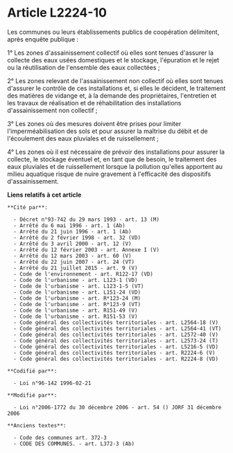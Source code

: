 # Article L2224-10

Les communes ou leurs établissements publics de coopération délimitent, après enquête publique :

1° Les zones d'assainissement collectif où elles sont tenues d'assurer la collecte des eaux usées domestiques et le stockage,
l'épuration et le rejet ou la réutilisation de l'ensemble des eaux collectées ;

2° Les zones relevant de l'assainissement non collectif où elles sont tenues d'assurer le contrôle de ces installations et,
si elles le décident, le traitement des matières de vidange et, à la demande des propriétaires, l'entretien et les travaux de
réalisation et de réhabilitation des installations d'assainissement non collectif ;

3° Les zones où des mesures doivent être prises pour limiter l'imperméabilisation des sols et pour assurer la maîtrise du
débit et de l'écoulement des eaux pluviales et de ruissellement ;

4° Les zones où il est nécessaire de prévoir des installations pour assurer la collecte, le stockage éventuel et, en tant que
de besoin, le traitement des eaux pluviales et de ruissellement lorsque la pollution qu'elles apportent au milieu aquatique
risque de nuire gravement à l'efficacité des dispositifs d'assainissement.

**Liens relatifs à cet article**

	**Cité par**:

	  - Décret n°93-742 du 29 mars 1993 - art. 13 (M)
	  - Arrêté du 6 mai 1996 - art. 1 (Ab)
	  - Arrêté du 21 juin 1996 - art. 1 (Ab)
	  - Arrêté du 2 février 1998 - art. 32 (VD)
	  - Arrêté du 3 avril 2000 - art. 12 (V)
	  - Arrêté du 12 février 2003 - art. Annexe I (V)
	  - Arrêté du 12 mars 2003 - art. 60 (V)
	  - Arrêté du 22 juin 2007 - art. 24 (VT)
	  - Arrêté du 21 juillet 2015 - art. 9 (V)
	  - Code de l'environnement - art. R122-17 (VD)
	  - Code de l'urbanisme - art. L123-1 (VD)
	  - Code de l'urbanisme - art. L123-1-5 (VT)
	  - Code de l'urbanisme - art. L151-24 (VD)
	  - Code de l'urbanisme - art. R*123-24 (M)
	  - Code de l'urbanisme - art. R*123-9 (VT)
	  - Code de l'urbanisme - art. R151-49 (V)
	  - Code de l'urbanisme - art. R151-53 (V)
	  - Code général des collectivités territoriales - art. L2564-18 (V)
	  - Code général des collectivités territoriales - art. L2564-41 (VT)
	  - Code général des collectivités territoriales - art. L2572-40 (V)
	  - Code général des collectivités territoriales - art. L2573-24 (T)
	  - Code général des collectivités territoriales - art. L5216-5 (VD)
	  - Code général des collectivités territoriales - art. R2224-6 (V)
	  - Code général des collectivités territoriales - art. R2224-8 (VD)

	**Codifié par**:

	  - Loi n°96-142 1996-02-21

	**Modifié par**:

	  - Loi n°2006-1772 du 30 décembre 2006 - art. 54 () JORF 31 décembre 2006

	**Anciens textes**:

	  - Code des communes art. 372-3
	  - CODE DES COMMUNES. - art. L372-3 (Ab)
